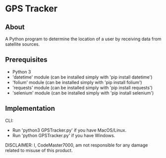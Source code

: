 # GPS Tracker

## About

A Python program to determine the location of a user by receiving data from satellite sources.

## Prerequisites

- Python 3
- 'datetime' module (can be installed simply with 'pip install datetime')
- 'folium' module (can be installed simply with 'pip install folium')
- 'requests' module (can be installed simply with 'pip install requests')
- 'selenium' module (can be installed simply with 'pip install selenium')

## Implementation

CLI:

- Run 'python3 GPSTracker.py' if you have MacOS/Linux.
- Run 'python GPSTracker.py' if you have Windows.

DISCLAIMER: I, CodeMaster7000, am not responsible for any damage related to misuse of this product.
